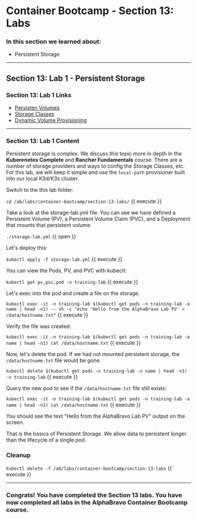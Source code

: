 # Container Bootcamp - Section 13: Labs

### In this section we learned about:

* Persistent Storage

____

## Section 13: Lab 1 - Persistent Storage

### Section 13: Lab 1 Links

* [Persisten Volumes](https://kubernetes.io/docs/concepts/storage/persistent-volumes/)
* [Storage Classes](https://kubernetes.io/docs/concepts/storage/storage-classes/)
* [Dynamic Volume Provisioning](https://kubernetes.io/docs/concepts/storage/dynamic-provisioning/)

____

### Section 13: Lab 1 Content

Persistent storage is complex. We discuss this topic more in depth in the **Kuberenetes Complete** and **Rancher Fundamentals** course. There are a number of storage providers and ways to config the Storage Classes, etc. For this lab, we will keep it simple and use the `local-path` provisioner built into our local K3d/K3s cluster.

Switch to the this lab folder:

`cd /ab/labs/container-bootcamp/section-13-labs/` {{ execute }}

Take a look at the storage-lab.yml file. You can see we have defined a Persistent Volume (PV), a Persistent Volume Claim (PVC), and a Deployment that mounts that persistent volume.

`./storage-lab.yml` {{ open }}

Let's deploy this:

`kubectl apply -f storage-lab.yml` {{ execute }}

You can view the Pods, PV, and PVC with kubectl:

`kubectl get pv,pvc,pod -n training-lab` {{ execute }}

Let's exec into the pod and create a file on the storage.

`kubectl exec -it -n training-lab $(kubectl get pods -n training-lab -o name | head -n1) -- sh -c "echo 'Hello from the AlphaBravo Lab PV' > /data/hostname.txt"` {{ execute }}

Verify the file was created:

`kubectl exec -it -n training-lab $(kubectl get pods -n training-lab -o name | head -n1) cat /data/hostname.txt` {{ execute }}

Now, let's delete the pod. If we had not mounted persistent storage, the `/data/hostname.txt` file would be gone.

`kubectl delete $(kubectl get pods -n training-lab -o name | head -n1) -n training-lab` {{ execute }}

Query the new pod to see if the `/data/hostname.txt` file still exists:

`kubectl exec -it -n training-lab $(kubectl get pods -n training-lab -o name | head -n1) cat /data/hostname.txt` {{ execute }}

You should see the text "Hello from the AlphaBravo Lab PV" output on the screen.

That is the basics of Persistent Storage. We allow data to persistent longer than the lifecycle of a single pod.


### Cleanup

`kubectl delete -f /ab/labs/container-bootcamp/section-13-labs` {{ execute }}

----

### Congrats! You have completed the Section 13 labs. You have now completed all labs in the AlphaBravo Container Bootcamp course.